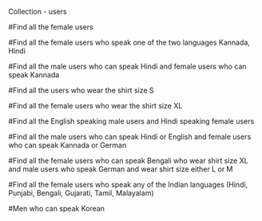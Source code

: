 Collection - users


#Find all the female users

#Find all the female users who speak one of the two languages Kannada, Hindi


#Find all the male users who can speak Hindi and female users who can speak Kannada


#Find all the users who wear the shirt size S


#Find all the female users who wear the shirt size XL



#Find all the English speaking male users and Hindi speaking female users


#Find all the male users who can speak Hindi or English and female users who can speak Kannada or German


#Find all the female users who can speak Bengali who wear shirt size XL and male users who speak German and wear shirt size either L or M



#Find all the female users who speak any of the Indian languages (Hindi, Punjabi, Bengali, Gujarati, Tamil, Malayalam)


#Men who can speak Korean